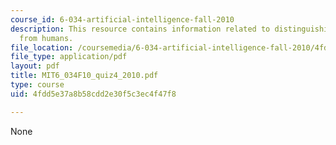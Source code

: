 ```yaml
---
course_id: 6-034-artificial-intelligence-fall-2010
description: This resource contains information related to distinguishing dwarves
  from humans.
file_location: /coursemedia/6-034-artificial-intelligence-fall-2010/4fdd5e37a8b58cdd2e30f5c3ec4f47f8_MIT6_034F10_quiz4_2010.pdf
file_type: application/pdf
layout: pdf
title: MIT6_034F10_quiz4_2010.pdf
type: course
uid: 4fdd5e37a8b58cdd2e30f5c3ec4f47f8

---
```

None